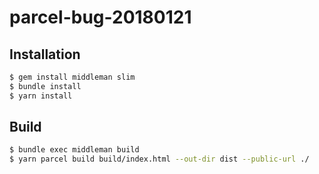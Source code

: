 # parcel-bug-20180121

## Installation

```bash
$ gem install middleman slim
$ bundle install
$ yarn install
```

## Build

```bash
$ bundle exec middleman build
$ yarn parcel build build/index.html --out-dir dist --public-url ./
```

